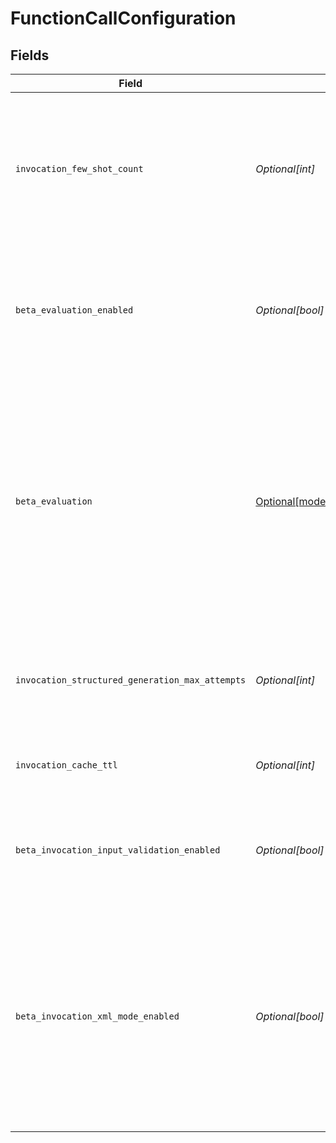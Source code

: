 # FunctionCallConfiguration


## Fields

| Field                                                                                                                                                                                                                                                                                         | Type                                                                                                                                                                                                                                                                                          | Required                                                                                                                                                                                                                                                                                      | Description                                                                                                                                                                                                                                                                                   |
| --------------------------------------------------------------------------------------------------------------------------------------------------------------------------------------------------------------------------------------------------------------------------------------------- | --------------------------------------------------------------------------------------------------------------------------------------------------------------------------------------------------------------------------------------------------------------------------------------------- | --------------------------------------------------------------------------------------------------------------------------------------------------------------------------------------------------------------------------------------------------------------------------------------------- | --------------------------------------------------------------------------------------------------------------------------------------------------------------------------------------------------------------------------------------------------------------------------------------------- |
| `invocation_few_shot_count`                                                                                                                                                                                                                                                                   | *Optional[int]*                                                                                                                                                                                                                                                                               | :heavy_minus_sign:                                                                                                                                                                                                                                                                            | The number of few-shot examples to use for the call. The examples are selected using nearest neighbor search of the function's dataset for items that are similar to the input.                                                                                                               |
| `beta_evaluation_enabled`                                                                                                                                                                                                                                                                     | *Optional[bool]*                                                                                                                                                                                                                                                                              | :heavy_minus_sign:                                                                                                                                                                                                                                                                            | [Deprecated] Use 'beta.evaluation' object. Whether to enable evaluation for the call. Evaluation is a beta feature and is enabled by default.                                                                                                                                                 |
| `beta_evaluation`                                                                                                                                                                                                                                                                             | [Optional[models.EvaluationConfig]](../models/evaluationconfig.md)                                                                                                                                                                                                                            | :heavy_minus_sign:                                                                                                                                                                                                                                                                            | Configuration for evaluation features stored under 'beta.evaluation'.<br/><br/>- enabled: master switch<br/>- scorers: which evaluators to run. Accepts:<br/>    - string: "base" \| "rubrics"<br/>    - dict: { "rubrics": RubricDefinition-like payload }<br/>    - list[str \| dict]<br/>  "base" is the default scorer. |
| `invocation_structured_generation_max_attempts`                                                                                                                                                                                                                                               | *Optional[int]*                                                                                                                                                                                                                                                                               | :heavy_minus_sign:                                                                                                                                                                                                                                                                            | The maximum number of attempts to make when generating a response matching the output schema if provided.                                                                                                                                                                                     |
| `invocation_cache_ttl`                                                                                                                                                                                                                                                                        | *Optional[int]*                                                                                                                                                                                                                                                                               | :heavy_minus_sign:                                                                                                                                                                                                                                                                            | The time to live for the cache in seconds. If 0, the cache is disabled.                                                                                                                                                                                                                       |
| `beta_invocation_input_validation_enabled`                                                                                                                                                                                                                                                    | *Optional[bool]*                                                                                                                                                                                                                                                                              | :heavy_minus_sign:                                                                                                                                                                                                                                                                            | Whether to enable input validation against the input schema. This is a beta feature and is disabled by default.                                                                                                                                                                               |
| `beta_invocation_xml_mode_enabled`                                                                                                                                                                                                                                                            | *Optional[bool]*                                                                                                                                                                                                                                                                              | :heavy_minus_sign:                                                                                                                                                                                                                                                                            | Experimental: enable XML structured output. The model receives an XML schema and its response is converted back to JSON. We have observed better adherence to multi-paragraph text fields (especially with Anthropic models) when this is enabled.                                            |